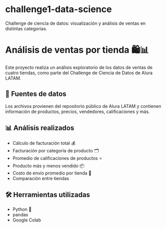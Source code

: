 # challenge1-data-science
Challenge de ciencia de datos: visualización y análisis de ventas en distintas categorías.


# Análisis de ventas por tienda 🛍️📊

Este proyecto realiza un análisis exploratorio de los datos de ventas de cuatro tiendas, como parte del Challenge de Ciencia de Datos de Alura LATAM.

## 📁 Fuentes de datos

Los archivos provienen del repositorio público de Alura LATAM y contienen información de productos, precios, vendedores, calificaciones y más.

## 📊 Análisis realizados

- Cálculo de facturación total 💰
- Facturación por categoría de producto 🗂️
- Promedio de calificaciones de productos ⭐
- Producto más y menos vendido 📦
- Costo de envío promedio por tienda 🚚
- Comparación entre tiendas

## 🛠️ Herramientas utilizadas

- Python 🐍
- pandas
- Google Colab
